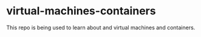 # virtual-machines-containers
This repo is being used to learn about and virtual machines and containers.
